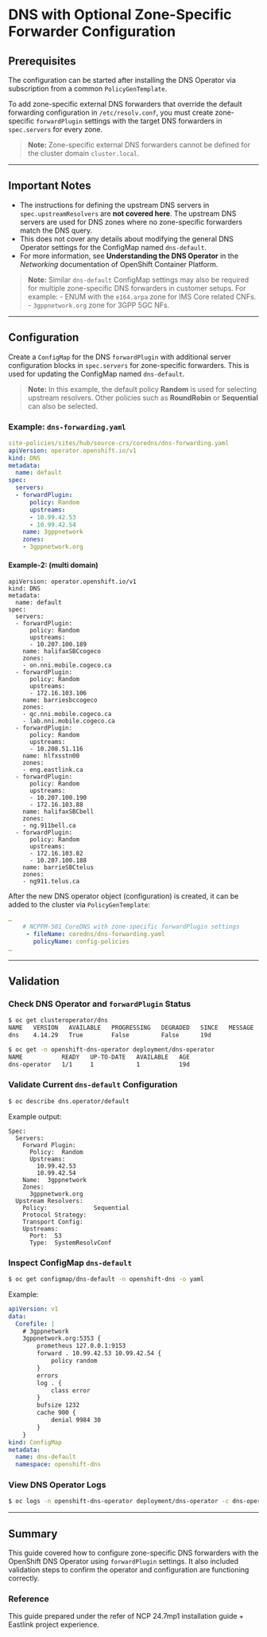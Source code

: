# DNS with Optional Zone-Specific Forwarder Configuration

## Prerequisites

The configuration can be started after installing the DNS Operator via subscription from a common `PolicyGenTemplate`.

To add zone-specific external DNS forwarders that override the default forwarding configuration in `/etc/resolv.conf`, you must create
zone-specific `forwardPlugin` settings with the target DNS forwarders in `spec.servers` for every zone.

> **Note:** Zone-specific external DNS forwarders cannot be defined for
> the cluster domain `cluster.local`.

------------------------------------------------------------------------

## Important Notes

-   The instructions for defining the upstream DNS servers in `spec.upstreamResolvers` are **not covered here**. The upstream DNS servers are used for DNS zones where no zone-specific forwarders match the DNS query.
-   This does not cover any details about modifying the general DNS Operator settings for the ConfigMap named `dns-default`.
-   For more information, see **Understanding the DNS Operator** in the *Networking* documentation of OpenShift Container Platform.

> **Note:** Similar `dns-default` ConfigMap settings may also be
> required for multiple zone-specific DNS forwarders in customer setups.
> For example: - ENUM with the `e164.arpa` zone for IMS Core related
> CNFs. - `3gppnetwork.org` zone for 3GPP 5GC NFs.

------------------------------------------------------------------------

## Configuration

Create a `ConfigMap` for the DNS `forwardPlugin` with additional server configuration blocks in `spec.servers` for zone-specific forwarders.
This is used for updating the ConfigMap named `dns-default`.

> **Note:** In this example, the default policy **Random** is used for
> selecting upstream resolvers. Other policies such as **RoundRobin** or
> **Sequential** can also be selected.

### Example: `dns-forwarding.yaml`

``` yaml
site-policies/sites/hub/source-crs/coredns/dns-forwarding.yaml
apiVersion: operator.openshift.io/v1
kind: DNS
metadata:
  name: default
spec:
  servers:
  - forwardPlugin:
      policy: Random
      upstreams:
      - 10.99.42.53
      - 10.99.42.54
    name: 3gppnetwork
    zones:
    - 3gppnetwork.org
```
#### Example-2: (multi domain)

```
apiVersion: operator.openshift.io/v1
kind: DNS
metadata:
  name: default
spec:
  servers:
  - forwardPlugin:
      policy: Random
      upstreams:
      - 10.207.100.189
    name: halifaxSBCcogeco
    zones:
    - on.nni.mobile.cogeco.ca
  - forwardPlugin:
      policy: Random
      upstreams:
      - 172.16.103.106
    name: barriesbccogeco
    zones:
    - qc.nni.mobile.cogeco.ca
    - lab.nni.mobile.cogeco.ca
  - forwardPlugin:
      policy: Random
      upstreams:
      - 10.208.51.116
    name: hlfxsstn00
    zones:
    - eng.eastlink.ca
  - forwardPlugin:
      policy: Random
      upstreams:
      - 10.207.100.190
      - 172.16.103.88
    name: halifaxSBCbell
    zones:
    - ng.911bell.ca
  - forwardPlugin:
      policy: Random
      upstreams:
      - 172.16.103.82
      - 10.207.100.188
    name: barrieSBCtelus
    zones:
    - ng911.telus.ca
```

After the new DNS operator object (configuration) is created, it can be
added to the cluster via `PolicyGenTemplate`:

``` yaml
…
    # NCPFM-501 CoreDNS with zone-specific forwardPlugin settings
     - fileName: coredns/dns-forwarding.yaml
       policyName: config-policies
…
```

------------------------------------------------------------------------

## Validation

### Check DNS Operator and `forwardPlugin` Status

``` bash
$ oc get clusteroperator/dns
NAME   VERSION   AVAILABLE   PROGRESSING   DEGRADED   SINCE   MESSAGE
dns    4.14.29   True        False         False      19d

$ oc get -n openshift-dns-operator deployment/dns-operator
NAME           READY   UP-TO-DATE   AVAILABLE   AGE
dns-operator   1/1     1            1           19d
```

### Validate Current `dns-default` Configuration

``` bash
$ oc describe dns.operator/default
```

Example output:

    Spec:
      Servers:
        Forward Plugin:
          Policy:  Random
          Upstreams:
            10.99.42.53
            10.99.42.54
        Name:  3gppnetwork
        Zones:
          3gppnetwork.org
      Upstream Resolvers:
        Policy:             Sequential
        Protocol Strategy:
        Transport Config:
        Upstreams:
          Port:  53
          Type:  SystemResolvConf

### Inspect ConfigMap `dns-default`

``` bash
$ oc get configmap/dns-default -n openshift-dns -o yaml
```

Example:

``` yaml
apiVersion: v1
data:
  Corefile: |
    # 3gppnetwork
    3gppnetwork.org:5353 {
        prometheus 127.0.0.1:9153
        forward . 10.99.42.53 10.99.42.54 {
            policy random
        }
        errors
        log . {
            class error
        }
        bufsize 1232
        cache 900 {
            denial 9984 30
        }
    }
kind: ConfigMap
metadata:
  name: dns-default
  namespace: openshift-dns
```

### View DNS Operator Logs

``` bash
$ oc logs -n openshift-dns-operator deployment/dns-operator -c dns-operator
```

------------------------------------------------------------------------

## Summary

This guide covered how to configure zone-specific DNS forwarders with the OpenShift DNS Operator using `forwardPlugin` settings. It also included validation steps to confirm the operator and configuration are functioning correctly.


### Reference

This guide prepared under the refer of NCP 24.7mp1 installation guide + Eastlink project experience. 
